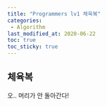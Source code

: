 ```yaml
---
title: "Programmers lv1 체육복"
categories:
 - Algorithm
last_modified_at: 2020-06-22
toc: true
toc_sticky: true
---
```

## 체육복

오.. 머리가 안 돌아간다!